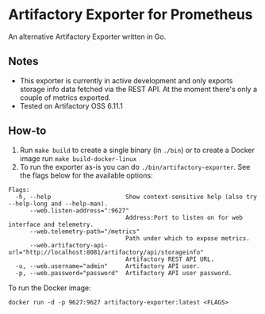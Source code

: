 # Artifactory Exporter for Prometheus

An alternative Artifactory Exporter written in Go.

## Notes
* This exporter is currently in active development and only exports storage info data fetched via the REST API. At the moment there's only a couple of metrics exported.
* Tested on Artifactory OSS 6.11.1

## How-to

1. Run `make build` to create a single binary (in `./bin`) or to create a Docker image run `make build-docker-linux`
2. To run the exporter as-is you can do `./bin/artifactory-exporter`. See the flags below for the available options:
```
Flags:
  -h, --help                     Show context-sensitive help (also try --help-long and --help-man).
      --web.listen-address=":9627"  
                                 Address:Port to listen on for web interface and telemetry.
      --web.telemetry-path="/metrics"  
                                 Path under which to expose metrics.
      --web.artifactory-api-url="http://localhost:8081/artifactory/api/storageinfo"  
                                 Artifactory REST API URL.
  -u, --web.username="admin"     Artifactory API user.
  -p, --web.password="password"  Artifactory API user password.
```

To run the Docker image:
```
docker run -d -p 9627:9627 artifactory-exporter:latest <FLAGS>
```